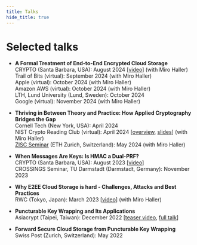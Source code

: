 ```yaml
---
title: Talks
hide_title: true
---
```


# Selected talks
- **A Formal Treatment of End-to-End Encrypted Cloud Storage**  
CRYPTO (Santa Barbara, USA): August 2024 [[video](https://youtu.be/epiON1Kjr8o?feature=shared&t=1109)] (with Miro Haller)  
Trail of Bits (virtual): September 2024 (with Miro Haller)  
Apple (virtual): October 2024 (with Miro Haller)  
Amazon AWS (virtual): October 2024 (with Miro Haller)  
LTH, Lund University (Lund, Sweden): October 2024  
Google (virtual): November 2024 (with Miro Haller)  

- **Thriving in Between Theory and Practice: How Applied Cryptography Bridges the Gap**  
Cornell Tech (New York, USA): April 2024  
NIST Crypto Reading Club (virtual): April 2024 [[overview](https://csrc.nist.gov/presentations/2024/crclub-2024-04-03), [slides](https://csrc.nist.gov/csrc/media/presentations/2024/crclub-2024-04-03/images-media/crypto-club-20240404-Matilda-and-Miro--Gap-Theory-Practice-Crypto--slides.pdf)] (with Miro Haller)  
[ZISC  Seminar](https://zisc.ethz.ch/event/thriving-in-between-theory-and-practice-how-applied-cryptography-bridges-the-gap/) (ETH Zurich, Switzerland): May 2024 (with Miro Haller)


- **When Messages Are Keys: Is HMAC a Dual-PRF?**  
CRYPTO (Santa Barbara, USA): August 2023 [[video](https://youtu.be/ncfEyayk2vs?t=150)]  
CROSSINGS Seminar, TU Darmstadt (Darmstadt, Germany): November 2023

- **Why E2EE Cloud Storage is hard - Challenges, Attacks and Best Practices**  
RWC (Tokyo, Japan): March 2023 [[video](https://youtu.be/9uIpmz2GAew?feature=shared&t=1951)] (with Miro Haller)

- **Puncturable Key Wrapping and Its Applications**    
Asiacrypt (Taipei, Taiwan): December 2022 [[teaser video](https://www.youtube.com/watch?v=yh45UpVQjYA), [full talk](https://youtu.be/mhcNpO2vjuQ?feature=shared&t=2162)]

- **Forward Secure Cloud Storage from Puncturable Key Wrapping**  
Swiss Post (Zurich, Switzerland): May 2022
